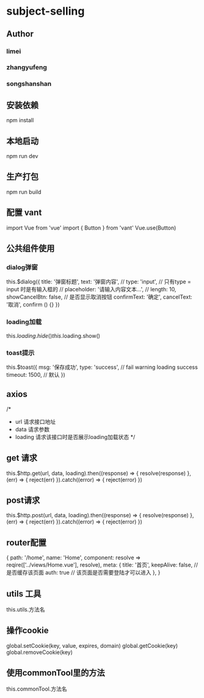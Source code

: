 # subject-selling

## Author 
### limei
### zhangyufeng
### songshanshan


## 安装依赖
npm install

## 本地启动
npm run dev

## 生产打包
npm run build

## 配置 vant
import Vue from 'vue'
import { Button } from 'vant'
Vue.use(Button)

## 公共组件使用

### dialog弹窗
this.$dialog({
  title: '弹窗标题',
  text: '弹窗内容',
  // type: 'input', // 只有type = input 时是有输入框的
  // placeholder: '请输入内容文本...',
  // length: 10,
  showCancelBtn: false, // 是否显示取消按钮
  confirmText: '确定',
  cancelText: '取消',
  confirm () {}
})

### loading加载
this.$loading.hide()
this.$loading.show()

### toast提示
this.$toast({
  msg: '保存成功',
  type: 'success', // fail  warning   loading  success
  timeout: 1500, // 默认
})


## axios
/*
  * url 请求接口地址
  * data 请求参数
  * loading 请求该接口时是否展示loading加载状态
*/
## get 请求
this.$http.get(url, data, loading).then((response) => {
  resolve(response)
},(err) => {
  reject(err)
}).catch((error) => {
  reject(error)
})

## post请求
this.$http.post(url, data, loading).then((response) => {
  resolve(response)
},(err) => {
  reject(err)
}).catch((error) => {
  reject(error)
})


## router配置
{
	path: '/home',
	name: 'Home',
	component: resolve => reqire(['../views/Home.vue'], resolve),
  meta: {
    title: '首页',
    keepAlive: false, // 是否缓存该页面
    auth: true // 该页面是否需要登陆才可以进入
  },
}


## utils 工具
this.utils.方法名


## 操作cookie
global.setCookie(key, value, expires, domain)
global.getCookie(key)
global.removeCookie(key)


## 使用commonTool里的方法
this.commonTool.方法名